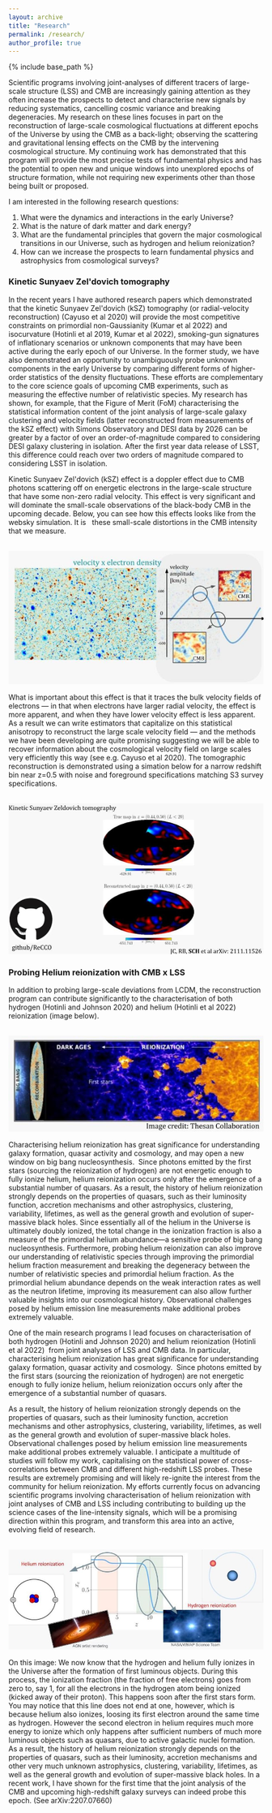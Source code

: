 ```yaml
---
layout: archive
title: "Research"
permalink: /research/
author_profile: true
---
```


{% include base_path %}

Scientific programs involving joint-analyses of different tracers of large-scale structure (LSS) and CMB are increasingly gaining attention as they often increase the prospects to detect and characterise new signals by reducing systematics, cancelling cosmic variance and breaking degeneracies. 
My research on these lines focuses in part on the reconstruction of large-scale cosmological fluctuations at different epochs of the Universe by using the CMB as a back-light; observing the scattering and gravitational lensing effects on the CMB by the intervening cosmological structure. My continuing work has demonstrated that this program will provide the most precise tests of fundamental physics and has the potential to open new and unique windows into unexplored epochs of structure formation, while not requiring new experiments other than those being built or proposed. 

I am interested in the following research questions: 
1. What were the dynamics and interactions in the early Universe? 
2. What is the nature of dark matter and dark energy? 
3. What are the fundamental principles that govern the major cosmological transitions in our Universe, such as hydrogen and helium reionization? 
4. How can we increase the prospects to learn fundamental physics and astrophysics from cosmological surveys? 

### Kinetic Sunyaev Zel'dovich tomography

In the recent years I have authored research papers which demonstrated that the kinetic Sunyaev Zel'dovich (kSZ) tomography (or radial-velocity reconstruction) (Cayuso et al 2020) will provide the most competitive constraints on primordial non-Gaussianity (Kumar et al 2022) and isocurvature (Hotinli et al 2019, Kumar et al 2022), smoking-gun signatures of inflationary scenarios or unknown components that may have been active during the early epoch of our Universe. In the former study, we have also demonstrated an opportunity to unambiguously probe unknown components in the early Universe by comparing different forms of higher-order statistics of the density fluctuations. These efforts are complementary to the core science goals of upcoming CMB experiments, such as measuring the effective number of relativistic species. My research has shown, for example, that the Figure of Merit (FoM) characterising the statistical information content of the joint analysis of large-scale galaxy clustering and velocity fields (latter reconstructed from measurements of the kSZ effect) with Simons Observatory and DESI data by 2026 can be greater by a factor of over an order-of-magnitude compared to considering DESI galaxy clustering in isolation. After the first year data release of LSST, this difference could reach over two orders of magnitude compared to considering LSST in isolation.

Kinetic Sunyaev Zel'dovich (kSZ) effect is a doppler effect due to CMB photons scattering off on energetic electrons in the large-scale structure that have some non-zero radial velocity. This effect is very significant and will dominate the small-scale observations of the black-body CMB in the upcoming decade. Below, you can see how this effects looks like from the websky simulation. It is   these small-scale distortions in the CMB intensity that we measure.

<br/><img src='img1_1669214559713_0.jpg'>

What is important about this effect is that it traces the bulk velocity fields of electrons — in that when electrons have larger radial velocity, the effect is more apparent, and when they have lower velocity effect is less apparent. As a result we can write estimators that capitalize on this statistical anisotropy to reconstruct the large scale velocity field — and the methods we have been developing are quite promising suggesting we will be able to recover information about the cosmological velocity field on large scales very efficiently this way (see e.g. Cayuso et al 2020). The tomographic reconstruction is demonstrated using a simation below for a narrow redshift bin near z=0.5 with noise and foreground specifications matching S3 survey specifications.

<br/><img src='selim-hotinli-imperial-research-fellowship_1669244802034_0.jpg'>

### Probing Helium reionization with CMB x LSS

In addition to probing large-scale deviations from LCDM, the reconstruction program can contribute significantly to the characterisation of both hydrogen (Hotinli and Johnson 2020) and helium (Hotinli et al 2022) reionization (image below).

<br/><img src='selim-hotinli-imperial-research-fellowship-1_1669245023933_0.jpg'>

Characterising helium reionization has great significance for understanding galaxy formation, quasar activity and cosmology, and may open a new window on big bang nucleosynthesis.  Since photons emitted by the first stars (sourcing the reionization of hydrogen) are not energetic enough to fully ionize helium, helium reionization occurs only after the emergence of a substantial number of quasars. As a result, the history of helium reionization strongly depends on the properties of quasars, such as their luminosity function, accretion mechanisms and other astrophysics, clustering, variability, lifetimes, as well as the general growth and evolution of super-massive black holes. Since essentially all of the helium in the Universe is ultimately doubly ionized, the total change in the ionization fraction is also a measure of the primordial helium abundance—a sensitive probe of big bang nucleosynthesis. Furthermore, probing helium reionization can also improve our understanding of relativistic species through improving the primordial helium fraction measurement and breaking the degeneracy between the number of relativistic species and primordial helium fraction. As the primordial helium abundance depends on the weak interaction rates as well as the neutron lifetime, improving its measurement can also allow further valuable insights into our cosmological history. Observational challenges posed by helium emission line measurements make additional probes extremely valuable.

One of the main research programs I lead focuses on characterisation of both hydrogen (Hotinli and Johnson 2020) and helium reionization (Hotinli et al 2022)  from joint analyses of LSS and CMB data. In particular, characterising helium reionization has great significance for understanding galaxy formation, quasar activity and cosmology.  Since photons emitted by the first stars (sourcing the reionization of hydrogen) are not energetic enough to fully ionize helium, helium reionization occurs only after the emergence of a substantial number of quasars.

As a result, the history of helium reionization strongly depends on the properties of quasars, such as their luminosity function, accretion mechanisms and other astrophysics, clustering, variability, lifetimes, as well as the general growth and evolution of super-massive black holes. Observational challenges posed by helium emission line measurements make additional probes extremely valuable. I anticipate a multitude of studies will follow my work, capitalising on the statistical power of cross-correlations between CMB and different high-redshift LSS probes. These results are extremely promising and will likely re-ignite the interest from the community for helium reionization. My efforts currently focus on advancing scientific programs involving characterisation of helium reionization with joint analyses of CMB and LSS including contributing to building up the science cases of the line-intensity signals, which will be a promising direction within this program, and transform this area into an active, evolving field of research. 

<br/><img src='selim-hotinli-imperial-research-fellowship-2_1669245332786_0.jpg'>

On this image: We now know that the hydrogen and helium fully ionizes in the Universe after the formation of first luminous objects. During this process, the ionization fraction (the fraction of free electrons) goes from zero to, say 1, for all the electrons in the hydrogen atom being ionized (kicked away of their proton). This happens soon after the first stars form. You may notice that this line does not end at one, however, which is because helium also ionizes, loosing its first electron around the same time as hydrogen. However the second electron in helium requires much more energy to ionize which only happens after sufficient numbers of much more luminous objects such as quasars, due to active galactic nuclei formation. As a result, the history of helium reionization strongly depends on the properties of quasars, such as their luminosity, accretion mechanisms and other very much unknown astrophysics, clustering, variability, lifetimes, as well as the general growth and evolution of super-massive black holes. In a recent work, I have shown for the first time that the joint analysis of the CMB and upcoming high-redshift galaxy surveys can indeed probe this epoch. (See arXiv:2207.07660)
